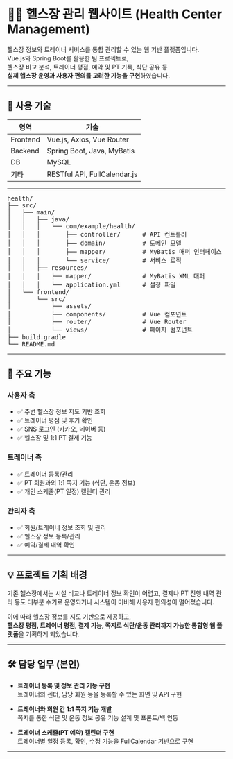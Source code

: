 # 🏋️‍♂️ 헬스장 관리 웹사이트 (Health Center Management)

헬스장 정보와 트레이너 서비스를 통합 관리할 수 있는 웹 기반 플랫폼입니다.  
Vue.js와 Spring Boot를 활용한 팀 프로젝트로,  
헬스장 비교 분석, 트레이너 평점, 예약 및 PT 기록, 식단 공유 등  
**실제 헬스장 운영과 사용자 편의를 고려한 기능을 구현**하였습니다.

---

## 🔧 사용 기술

| 영역 | 기술 |
|------|------|
| Frontend | Vue.js, Axios, Vue Router |
| Backend | Spring Boot, Java, MyBatis |
| DB | MySQL |
| 기타 | RESTful API, FullCalendar.js |

---
<pre>
health/
├── src/
│   ├── main/
│   │   ├── java/
│   │   │   └── com/example/health/
│   │   │       ├── controller/      # API 컨트롤러
│   │   │       ├── domain/          # 도메인 모델
│   │   │       ├── mapper/          # MyBatis 매퍼 인터페이스
│   │   │       └── service/         # 서비스 로직
│   │   ├── resources/
│   │   │   ├── mapper/              # MyBatis XML 매퍼
│   │   │   └── application.yml      # 설정 파일
│   └── frontend/
│       └── src/
│           ├── assets/
│           ├── components/          # Vue 컴포넌트
│           ├── router/              # Vue Router
│           └── views/               # 페이지 컴포넌트
├── build.gradle
└── README.md
</pre>

---

## 📌 주요 기능

### 사용자 측
- ✅ 주변 헬스장 정보 지도 기반 조회
- ✅ 트레이너 평점 및 후기 확인
- ✅ SNS 로그인 (카카오, 네이버 등)
- ✅ 헬스장 및 1:1 PT 결제 기능

### 트레이너 측
- ✅ 트레이너 등록/관리
- ✅ PT 회원과의 1:1 쪽지 기능 (식단, 운동 정보)
- ✅ 개인 스케줄(PT 일정) 캘린더 관리

### 관리자 측
- ✅ 회원/트레이너 정보 조회 및 관리
- ✅ 헬스장 정보 등록/관리
- ✅ 예약/결제 내역 확인

---

## 💡 프로젝트 기획 배경

기존 헬스장에서는 시설 비교나 트레이너 정보 확인이 어렵고,
결제나 PT 진행 내역 관리 등도 대부분 수기로 운영되거나 시스템이 미비해 사용자 편의성이 떨어졌습니다.

이에 따라 헬스장 정보를 지도 기반으로 제공하고,  
**헬스장 평점, 트레이너 평점, 결제 기능, 쪽지로 식단/운동 관리까지 가능한 통합형 웹 플랫폼**을 기획하게 되었습니다.

---

## 🛠 담당 업무 (본인)

- **트레이너 등록 및 정보 관리 기능 구현**  
  트레이너의 센터, 담당 회원 등을 등록할 수 있는 화면 및 API 구현

- **트레이너와 회원 간 1:1 쪽지 기능 개발**  
  쪽지를 통한 식단 및 운동 정보 공유 기능 설계 및 프론트/백 연동

- **트레이너 스케줄(PT 예약) 캘린더 구현**  
  트레이너별 일정 등록, 확인, 수정 기능을 FullCalendar 기반으로 구현

---

